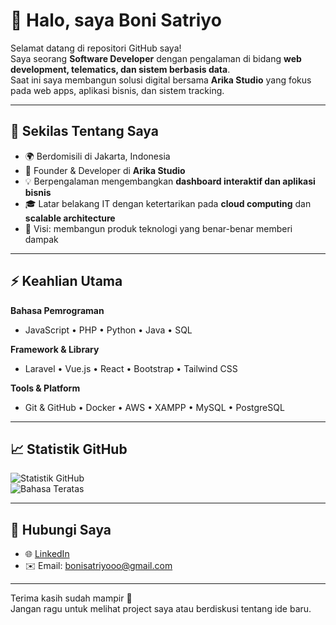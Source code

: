 # 👋 Halo, saya Boni Satriyo

Selamat datang di repositori GitHub saya!  
Saya seorang **Software Developer** dengan pengalaman di bidang **web development, telematics, dan sistem berbasis data**.  
Saat ini saya membangun solusi digital bersama **Arika Studio** yang fokus pada web apps, aplikasi bisnis, dan sistem tracking.

---

## 🚀 Sekilas Tentang Saya
- 🌍 Berdomisili di Jakarta, Indonesia  
- 🏢 Founder & Developer di **Arika Studio**  
- 💡 Berpengalaman mengembangkan **dashboard interaktif dan aplikasi bisnis**  
- 🎓 Latar belakang IT dengan ketertarikan pada **cloud computing** dan **scalable architecture**  
- 🎯 Visi: membangun produk teknologi yang benar-benar memberi dampak  

---

## ⚡ Keahlian Utama

**Bahasa Pemrograman**
- JavaScript • PHP • Python • Java • SQL  

**Framework & Library**
- Laravel • Vue.js • React • Bootstrap • Tailwind CSS  

**Tools & Platform**
- Git & GitHub • Docker • AWS • XAMPP • MySQL • PostgreSQL  

---

## 📈 Statistik GitHub

![Statistik GitHub](https://github-readme-stats.vercel.app/api?username=yourusername&show_icons=true&theme=default)  
![Bahasa Teratas](https://github-readme-stats.vercel.app/api/top-langs/?username=yourusername&layout=compact&theme=default)

---

## 🔗 Hubungi Saya
- 🌐 [LinkedIn](https://www.linkedin.com/in/bonisatriyo)  
- ✉️ Email: bonisatriyooo@gmail.com  

---

Terima kasih sudah mampir 🙌  
Jangan ragu untuk melihat project saya atau berdiskusi tentang ide baru.
